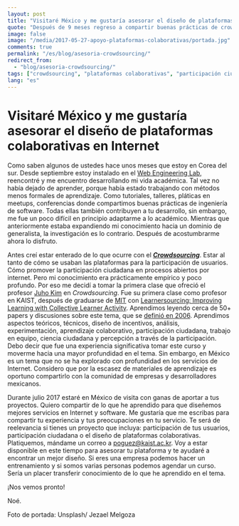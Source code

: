 ```yaml
---
layout: post
title: "Visitaré México y me gustaría asesorar el diseño de plataformas colaborativas en Internet"
quote: "Después de 9 meses regreso a compartir buenas prácticas de crowdsourcing"
image: false
image: "/media/2017-05-27-apoyo-plataformas-colaborativas/portada.jpg"
comments: true
permalink: "/es/blog/asesoria-crowdsourcing/"
redirect_from:
  - "blog/asesoria-crowdsourcing/"
tags: ["crowdsourcing", "plataformas colaborativas", "participación ciudadana", "diseño de plataformas", "corea del sur", "kaist"]
lang: "es"
---
```


# Visitaré México y me gustaría asesorar el diseño de plataformas colaborativas en Internet

Como saben algunos de ustedes hace unos meses que estoy en Corea del sur.
Desde septiembre estoy instalado en el [Web Engineering Lab](http://webeng.kaist.ac.kr), reencontré y me encuentro desarrollando mi vida académica.
Tal vez no había dejado de aprender, porque había estado trabajando con métodos menos formales de aprendizaje.
Como tutoriales, talleres, pláticas en meetups, conferencias donde compartimos buenas prácticas de ingeniería de software. 
Todas ellas también contribuyen a tu desarrollo, sin embargo, me fue un poco difícil en principio adaptarme a lo académico.
Mientras que anteriormente estaba expandiendo mi conocimiento hacia un dominio de generalista, 
la investigación es lo contrario. Después de acostumbrarme ahora lo disfruto.

Antes creí estar enterado de lo que ocurre con el [_**Crowdsourcing**_](https://www.wired.com/2006/06/crowds/).
Estar al tanto de cómo se usaban las plataformas para la participación de usuarios.
Cómo promover la participación ciudadana en procesos abiertos por internet.
Pero mi conocimiento era prácticamente empírico y poco profundo.
Por eso me decidí a tomar la primera clase que ofreció el profesor [Juho Kim](http://juhokim.com) en _Crowdsourcing_.
Fue su primera clase como profesor en KAIST, después de graduarse de [MIT](http://mit.edu) con 
[Learnersourcing: Improving Learning with Collective Learner Activity](https://dspace.mit.edu/handle/1721.1/101464).
Aprendimos leyendo cerca de 50+ papers y discusiones sobre este tema, que se [definió en 2006](https://www.wired.com/2006/06/crowds/). 
Aprendimos aspectos teóricos, técnicos, diseño de incentivos, análisis, experimentación, aprendizaje
colaborativo, participación ciudadana, trabajo en equipo, ciencia ciudadana y percepción a través de la participación.
Debo decir que fue una experiencia significativa tomar este curso y moverme hacia una mayor profundidad en el tema. 
Sin embargo, en México es un tema que no se ha explorado con profundidad en los servicios de Internet.
Considero que por la escasez de materiales de aprendizaje es oportuno compartirlo con la comunidad  de empresas 
y desarrolladores mexicanos.
 
Durante julio 2017 estaré en México de visita con ganas de aportar a tus proyectos. 
Quiero compartir de lo que he aprendido para que diseñemos mejores servicios en Internet y software.
Me gustaría que me escribas para compartir tu experiencia y tus preocupaciones en tu servicio.
Te será de reelevancia si tienes un proyecto que incluya: participación de tus usuarios, participación ciudadana
o el diseño de plataformas colaborativas.
Platiquemos, mándame un correo a [poguez@kaist.ac.kr](mailto:poguez@kaist.ac.kr). 
Voy a estar disponible en este tiempo para asesorar tu plataforma y te ayudaré a encontrar un mejor diseño. 
Si eres una empresa podemos hacer un entrenamiento y si somos varias personas podemos agendar un curso. 
Sería un placer transferir conocimiento de lo que he aprendido en el tema.


¡Nos vemos pronto!

Noé.


Foto de portada: Unsplash/ Jezael Melgoza